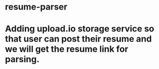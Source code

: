 # resume-parser

# Adding upload.io storage service so that user can post their resume and we will get the resume link for parsing.